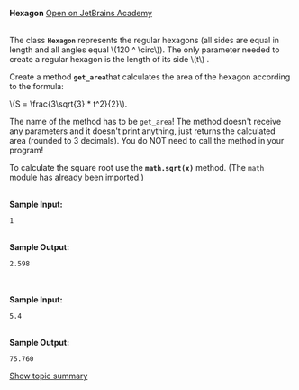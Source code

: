 <b>Hexagon</b> <a class=right href="https://hyperskill.org/learn/step/6937">Open on JetBrains Academy</a>
<br><br>
<html>
 <head></head>
 <body>
  <p>The class <strong><code class="java">Hexagon</code></strong> represents the regular hexagons (all sides are equal in length and all angles equal <span class="math-tex">\(120 ^ \circ\)</span>). The only parameter needed to create a regular hexagon is the length of its side <span class="math-tex">\(t\)</span> . </p> 
  <p>Create a method <strong><code class="java">get_area</code></strong>that calculates the area of the hexagon according to the formula:</p> 
  <p><span class="math-tex">\(S = \frac{3\sqrt{3} * t^2}{2}\)</span>.</p> 
  <p>The name of the method has to be <code class="java">get_area</code>! The method doesn't receive any parameters and it doesn't print anything, just returns the calculated area (rounded to 3 decimals). You do NOT need to call the method in your program!</p> 
  <p>To calculate the square root use the <strong><code class="java">math.sqrt(x)</code></strong> method. (The <code class="java">math</code> module has already been imported.)</p> 
 </body>
</html><br><b>Sample Input:</b><br><pre><code class="language-no-highlight">1</code></pre><br><b>Sample Output:</b><br><pre><code class="language-no-highlight">2.598</code></pre><br><br><b>Sample Input:</b><br><pre><code class="language-no-highlight">5.4</code></pre><br><b>Sample Output:</b><br><pre><code class="language-no-highlight">75.760</code></pre>
<a href="https://hyperskill.org/learn/step/6931">Show topic summary</a>

